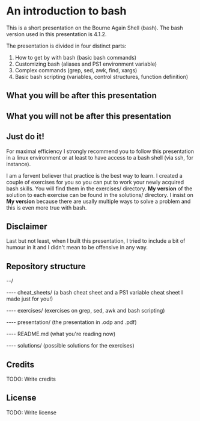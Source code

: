 # An introduction to bash

This is a short presentation on the Bourne Again Shell (bash). The bash version used in this presentation
is 4.1.2.

The presentation is divided in four distinct parts:

1. How to get by with bash (basic bash commands)
2. Customizing bash (aliases and PS1 environment variable)
3. Complex commands (grep, sed, awk, find, xargs)
4. Basic bash scripting (variables, control structures, function definition)


## What you will be after this presentation


## What you will not be after this presentation

## Just do it!

For maximal efficiency I strongly recommend you to follow this presentation in a linux environment or at least to have access
to a bash shell (via ssh, for instance).

I am a fervent believer that practice is the best way to learn. I created a couple of exercises for you so you can put to
work your newly acquired bash skills. You will find them in the exercises/ directory. **My version** of the solution to each
exercise can be found in the solutions/ directory. I insist on **My version** because there are usally multiple ways to solve
a problem and this is even more true with bash.

## Disclaimer

Last but not least, when I built this presentation, I tried to include a bit of humour in it and I didn't mean to be
offensive in any way.


## Repository structure

--/

---- cheat_sheets/ (a bash cheat sheet and a PS1 variable cheat sheet I made just for you!)

---- exercises/ (exercises on grep, sed, awk and bash scripting)

---- presentation/ (the presentation in .odp and .pdf)

---- README.md (what you're reading now)

---- solutions/ (possible solutions for the exercises)


## Credits

TODO: Write credits

## License

TODO: Write license
